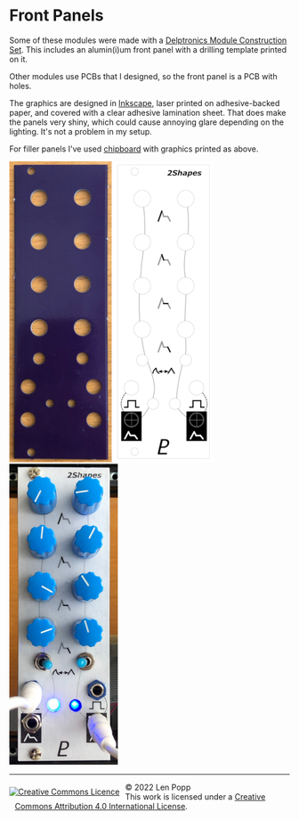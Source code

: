 # Front Panels

Some of these modules were made with a [Delptronics Module Construction Set](https://delptronics.com/module-construction-set.php). This includes an alumin(i)um front panel with a drilling template printed on it.

Other modules use PCBs that I designed, so the front panel is a PCB with holes.

The graphics are designed in [Inkscape](https://inkscape.org/), laser printed on adhesive-backed paper, and covered with a clear adhesive lamination sheet. That does make the panels very shiny, which could cause annoying glare depending on the lighting. It's not a problem in my setup.

For filler panels I've used [chipboard](https://www.amazon.ca/gp/product/B0013L5PX2/) with graphics printed as above.

<img src="panels1.jpg">
<img src="panels2.png">
<img src="panels3.jpg">

<hr /><div><div style="float:left; padding-right:10px;"><a rel="license" href="http://creativecommons.org/licenses/by/4.0/"><img alt="Creative Commons Licence" style="border-width:0; padding-top:8px;" src="https://i.creativecommons.org/l/by/4.0/88x31.png" /></a></div><div style="padding-left:10px;">© 2022 Len Popp<br />This work is licensed under a <a rel="license" href="http://creativecommons.org/licenses/by/4.0/">Creative Commons Attribution 4.0 International License</a>.</div></div>
